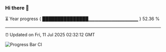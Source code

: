 ### Hi there 👋

⏳ Year progress { ███████████████▁▁▁▁▁▁▁▁▁▁▁▁▁▁▁ } 52.36 %

---

⏰ Updated on Fri, 11 Jul 2025 02:32:12 GMT

![Progress Bar CI](https://github.com/IshwaranRudhara/GIT-ACTION/workflows/Progress%20Bar%20CI/badge.svg)
